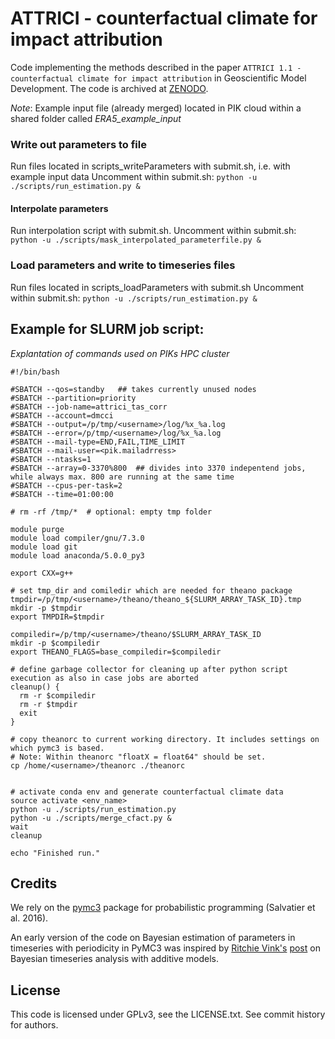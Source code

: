 
# ATTRICI - counterfactual climate for impact attribution

Code implementing the methods described in the paper `ATTRICI 1.1 - counterfactual climate for impact attribution` in Geoscientific Model Development. The code is archived at [ZENODO](https://doi.org/10.5281/zenodo.3828914).


*Note*: Example input file (already merged) located in PIK cloud within a shared folder called *ERA5_example_input*


### Write out parameters to file 
Run files located in scripts_writeParameters with submit.sh, i.e. with example input data
Uncomment within submit.sh:
`python -u ./scripts/run_estimation.py &`

#### Interpolate parameters
Run interpolation script with submit.sh. Uncomment within submit.sh:
`python -u ./scripts/mask_interpolated_parameterfile.py &`

### Load parameters and write to timeseries files
Run files located in scripts_loadParameters with submit.sh
Uncomment within submit.sh:
`python -u ./scripts/run_estimation.py &`



## Example for SLURM job script:
*Explantation of commands used on PIKs HPC cluster*

```
#!/bin/bash

#SBATCH --qos=standby   ## takes currently unused nodes
#SBATCH --partition=priority
#SBATCH --job-name=attrici_tas_corr
#SBATCH --account=dmcci
#SBATCH --output=/p/tmp/<username>/log/%x_%a.log
#SBATCH --error=/p/tmp/<username>/log/%x_%a.log
#SBATCH --mail-type=END,FAIL,TIME_LIMIT
#SBATCH --mail-user=<pik.mailadrress>
#SBATCH --ntasks=1
#SBATCH --array=0-3370%800  ## divides into 3370 indepentend jobs, while always max. 800 are running at the same time
#SBATCH --cpus-per-task=2
#SBATCH --time=01:00:00

# rm -rf /tmp/*  # optional: empty tmp folder

module purge
module load compiler/gnu/7.3.0
module load git
module load anaconda/5.0.0_py3

export CXX=g++

# set tmp_dir and comiledir which are needed for theano package
tmpdir=/p/tmp/<username>/theano/theano_${SLURM_ARRAY_TASK_ID}.tmp
mkdir -p $tmpdir
export TMPDIR=$tmpdir

compiledir=/p/tmp/<username>/theano/$SLURM_ARRAY_TASK_ID
mkdir -p $compiledir
export THEANO_FLAGS=base_compiledir=$compiledir

# define garbage collector for cleaning up after python script execution as also in case jobs are aborted
cleanup() {
  rm -r $compiledir
  rm -r $tmpdir
  exit
}

# copy theanorc to current working directory. It includes settings on which pymc3 is based.
# Note: Within theanorc "floatX = float64" should be set.
cp /home/<username>/theanorc ./theanorc


# activate conda env and generate counterfactual climate data
source activate <env_name>
python -u ./scripts/run_estimation.py
python -u ./scripts/merge_cfact.py &
wait
cleanup

echo "Finished run."

```





## Credits

We rely on the [pymc3](https://github.com/pymc-devs/pymc3) package for probabilistic programming (Salvatier et al. 2016).

An early version of the code on Bayesian estimation of parameters in timeseries with periodicity in PyMC3 was inspired by [Ritchie Vink's](https://www.ritchievink.com) [post](https://www.ritchievink.com/blog/2018/10/09/build-facebooks-prophet-in-pymc3-bayesian-time-series-analyis-with-generalized-additive-models/) on Bayesian timeseries analysis with additive models.

## License

This code is licensed under GPLv3, see the LICENSE.txt. See commit history for authors.
